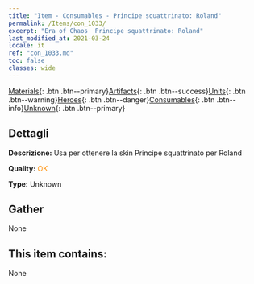 ```yaml
---
title: "Item - Consumables - Principe squattrinato: Roland"
permalink: /Items/con_1033/
excerpt: "Era of Chaos  Principe squattrinato: Roland"
last_modified_at: 2021-03-24
locale: it
ref: "con_1033.md"
toc: false
classes: wide
---
```

 [Materials](/it/Items/){: .btn .btn--primary}[Artifacts](/it/Items/Artifacts/){: .btn .btn--success}[Units](/it/Items/Units/){: .btn .btn--warning}[Heroes](/it/Items/Heroes/){: .btn .btn--danger}[Consumables](/it/Items/Consumables/){: .btn .btn--info}[Unknown](/it/Items/Unknown/){: .btn .btn--primary}

## Dettagli
 **Descrizione:** Usa per ottenere la skin Principe squattrinato per Roland

 **Quality:** <span style="color: #FF8C00">OK</span>

 **Type:** Unknown

## Gather

  None

## This item contains:

  None

